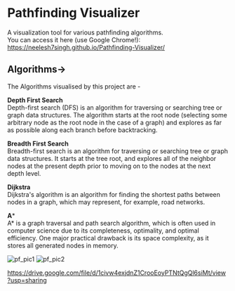 # Pathfinding Visualizer
A visualization tool for various pathfinding algorithms.<br/>
You can access it here (use Google Chrome!): https://neelesh7singh.github.io/Pathfinding-Visualizer/
## Algorithms->
 The Algorithms visualised by this project are -<br/>
 
 **Depth First Search**<br/>
 Depth-first search (DFS) is an algorithm for traversing or searching tree or graph data structures. The algorithm starts at the root node (selecting some arbitrary node as the root node in the case of a graph) and explores as far as possible along each branch before backtracking.<br/>
 
 **Breadth First Search**<br/>
 Breadth-first search is an algorithm for traversing or searching tree or graph data structures. It starts at the tree root, and explores all of the neighbor nodes at the present depth prior to moving on to the nodes at the next depth level.<br/>
 
 **Dijkstra**<br/>
 Dijkstra's algorithm is an algorithm for finding the shortest paths between nodes in a graph, which may represent, for example, road networks.<br/>
 
 **A***<br/>
 A* is a graph traversal and path search algorithm, which is often used in computer science due to its completeness, optimality, and optimal efficiency. One major practical drawback is its space complexity, as it stores all generated nodes in memory.<br/>

![pf_pic1](https://user-images.githubusercontent.com/42792434/121154519-aa0a0400-c864-11eb-9524-733642785d9d.png)
![pf_pic2](https://user-images.githubusercontent.com/42792434/121154528-aaa29a80-c864-11eb-8720-76a267cb5059.png)


https://drive.google.com/file/d/1civw4exjdnZ1CrooEoyPTNtQgQl6siMt/view?usp=sharing

